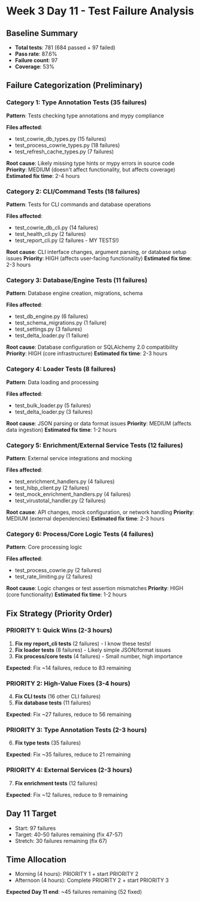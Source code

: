 # Week 3 Day 11 - Test Failure Analysis

## Baseline Summary
- **Total tests**: 781 (684 passed + 97 failed)
- **Pass rate**: 87.6%
- **Failure count**: 97
- **Coverage**: 53%

## Failure Categorization (Preliminary)

### Category 1: Type Annotation Tests (35 failures)
**Pattern**: Tests checking type annotations and mypy compliance

**Files affected**:
- test_cowrie_db_types.py (15 failures)
- test_process_cowrie_types.py (18 failures)
- test_refresh_cache_types.py (7 failures)

**Root cause**: Likely missing type hints or mypy errors in source code
**Priority**: MEDIUM (doesn't affect functionality, but affects coverage)
**Estimated fix time**: 2-4 hours

### Category 2: CLI/Command Tests (18 failures)
**Pattern**: Tests for CLI commands and database operations

**Files affected**:
- test_cowrie_db_cli.py (14 failures)
- test_health_cli.py (2 failures)
- test_report_cli.py (2 failures - MY TESTS!)

**Root cause**: CLI interface changes, argument parsing, or database setup issues
**Priority**: HIGH (affects user-facing functionality)
**Estimated fix time**: 2-3 hours

### Category 3: Database/Engine Tests (11 failures)
**Pattern**: Database engine creation, migrations, schema

**Files affected**:
- test_db_engine.py (6 failures)
- test_schema_migrations.py (1 failure)
- test_settings.py (3 failures)
- test_delta_loader.py (1 failure)

**Root cause**: Database configuration or SQLAlchemy 2.0 compatibility
**Priority**: HIGH (core infrastructure)
**Estimated fix time**: 2-3 hours

### Category 4: Loader Tests (8 failures)
**Pattern**: Data loading and processing

**Files affected**:
- test_bulk_loader.py (5 failures)
- test_delta_loader.py (3 failures)

**Root cause**: JSON parsing or data format issues
**Priority**: MEDIUM (affects data ingestion)
**Estimated fix time**: 1-2 hours

### Category 5: Enrichment/External Service Tests (12 failures)
**Pattern**: External service integrations and mocking

**Files affected**:
- test_enrichment_handlers.py (4 failures)
- test_hibp_client.py (2 failures)
- test_mock_enrichment_handlers.py (4 failures)
- test_virustotal_handler.py (2 failures)

**Root cause**: API changes, mock configuration, or network handling
**Priority**: MEDIUM (external dependencies)
**Estimated fix time**: 2-3 hours

### Category 6: Process/Core Logic Tests (4 failures)
**Pattern**: Core processing logic

**Files affected**:
- test_process_cowrie.py (2 failures)
- test_rate_limiting.py (2 failures)

**Root cause**: Logic changes or test assertion mismatches
**Priority**: HIGH (core functionality)
**Estimated fix time**: 1-2 hours

## Fix Strategy (Priority Order)

### PRIORITY 1: Quick Wins (2-3 hours)
1. **Fix my report_cli tests** (2 failures) - I know these tests!
2. **Fix loader tests** (8 failures) - Likely simple JSON/format issues
3. **Fix process/core tests** (4 failures) - Small number, high importance

**Expected**: Fix ~14 failures, reduce to 83 remaining

### PRIORITY 2: High-Value Fixes (3-4 hours)
4. **Fix CLI tests** (16 other CLI failures)
5. **Fix database tests** (11 failures)

**Expected**: Fix ~27 failures, reduce to 56 remaining

### PRIORITY 3: Type Annotation Tests (2-3 hours)
6. **Fix type tests** (35 failures)

**Expected**: Fix ~35 failures, reduce to 21 remaining

### PRIORITY 4: External Services (2-3 hours)
7. **Fix enrichment tests** (12 failures)

**Expected**: Fix ~12 failures, reduce to 9 remaining

## Day 11 Target
- Start: 97 failures
- Target: 40-50 failures remaining (fix 47-57)
- Stretch: 30 failures remaining (fix 67)

## Time Allocation
- Morning (4 hours): PRIORITY 1 + start PRIORITY 2
- Afternoon (4 hours): Complete PRIORITY 2 + start PRIORITY 3

**Expected Day 11 end**: ~45 failures remaining (52 fixed)
